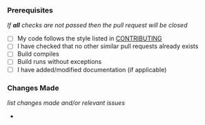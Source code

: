 ### Prerequisites
*If **all** checks are not passed then the pull request will be closed*

- [ ] My code follows the style listed in [CONTRIBUTING](https://www.kttdevelopment.com/git/contributing)
- [ ] I have checked that no other similar pull requests already exists
- [ ] Build compiles
- [ ] Build runs without exceptions
- [ ] I have added/modified documentation (if applicable)

### Changes Made
*list changes made and/or relevant issues*

-
